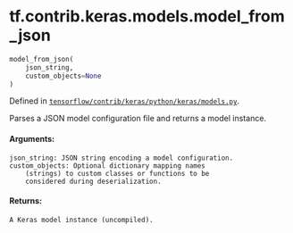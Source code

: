 <div itemscope itemtype="http://developers.google.com/ReferenceObject">
<meta itemprop="name" content="tf.contrib.keras.models.model_from_json" />
</div>

# tf.contrib.keras.models.model_from_json

``` python
model_from_json(
    json_string,
    custom_objects=None
)
```



Defined in [`tensorflow/contrib/keras/python/keras/models.py`](https://www.tensorflow.org/code/tensorflow/contrib/keras/python/keras/models.py).

Parses a JSON model configuration file and returns a model instance.

#### Arguments:

    json_string: JSON string encoding a model configuration.
    custom_objects: Optional dictionary mapping names
        (strings) to custom classes or functions to be
        considered during deserialization.


#### Returns:

    A Keras model instance (uncompiled).